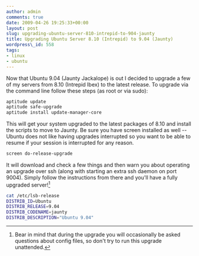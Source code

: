 ```yaml
---
author: admin
comments: true
date: 2009-04-26 19:25:33+00:00
layout: post
slug: upgrading-ubuntu-server-810-intrepid-to-904-jaunty
title: Upgrading Ubuntu Server 8.10 (Intrepid) to 9.04 (Jaunty)
wordpress\_id: 558
tags:
- linux
- ubuntu
---
```


Now that Ubuntu 9.04 (Jaunty Jackalope) is out I decided to upgrade a few of my servers from 8.10 (Intrepid Ibex) to the latest release.  To upgrade via the command line follow these steps (as root or via sudo):


```bash
aptitude update
aptitude safe-upgrade
aptitude install update-manager-core
```

This will get your system upgraded to the latest packages of 8.10 and install the scripts to move to Jaunty.  Be sure you have screen installed as well -- Ubuntu does not like having upgrades interrupted so you want to be able to resume if your session is interrupted for any reason.

```bash
screen do-release-upgrade
```

It will download and check a few things and then warn you about operating an upgrade over ssh (along with starting an extra ssh daemon on port 9004).  Simply follow the instructions from there and you'll have a fully upgraded server![^1]


```bash
cat /etc/lsb-release
DISTRIB_ID=Ubuntu
DISTRIB_RELEASE=9.04
DISTRIB_CODENAME=jaunty
DISTRIB_DESCRIPTION="Ubuntu 9.04"
```
[^1]: Bear in mind that during the upgrade you will occasionally be asked questions about config files, so don't try to run this upgrade unattended.
